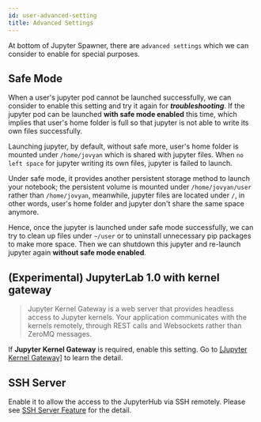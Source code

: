 ```yaml
---
id: user-advanced-setting
title: Advanced Settings
---
```


At bottom of Jupyter Spawner, there are `advanced settings` which we can consider to enable for special purposes.

## Safe Mode

When a user's jupyter pod cannot be launched successfully, we can consider to enable this setting and try it again for ***troubleshooting***. If the jupyter pod can be launched **with safe mode enabled** this time, which implies that user's home folder is full so that jupyter is not able to write its own files successfully.

Launching jupyter, by default, without safe more, user's home folder is mounted under `/home/jovyan` which is shared with jupyter files. When `no left space` for jupyter writing its own files, jupyter is failed to launch.

Under safe mode, it provides another persistent storage method to launch your notebook; the persistent volume is mounted under `/home/jovyan/user` rather than `/home/jovyan`, meanwhile, jupyter files are located under `/`, in other words, user's home folder and jupyter don't share the same space anymore.

Hence, once the jupyter is launched under safe mode successfully, we can try to clean up files under `~/user` or to uninstall unnecessary pip packages to make more space. Then we can shutdown this jupyter and re-launch jupyter again **without safe mode enabled**.

## (Experimental) JupyterLab 1.0 with kernel gateway

>Jupyter Kernel Gateway is a web server that provides headless access to Jupyter kernels. Your application communicates with the kernels remotely, through REST calls and Websockets rather than ZeroMQ messages.

If **Jupyter Kernel Gateway** is required, enable this setting. Go to [[Jupyter Kernel Gateway]](https://jupyter-kernel-gateway.readthedocs.io/en/latest/index.html) to learn the detail.

## SSH Server

Enable it to allow the access to the JupyterHub via SSH remotely. Please see [SSH Server Feature](guide_manual/ssh-config) for the detail.